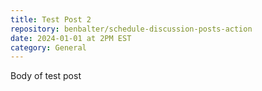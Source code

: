 ```yaml
---
title: Test Post 2
repository: benbalter/schedule-discussion-posts-action
date: 2024-01-01 at 2PM EST
category: General
---
```


Body of test post